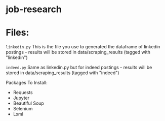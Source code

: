 # job-research

# Files:

```linkedin.py``` This is the file you use to generated the dataframe of linkedin postings - results will be stored in data/scraping_results (tagged with "linkedin")

```indeed.py``` Same as linkedin.py but for indeed postings - results will be stored in data/scraping_results (tagged with "indeed")


Packages To Install:
* Requests
* Jupyter
* Beautiful Soup
* Selenium
* Lxml
